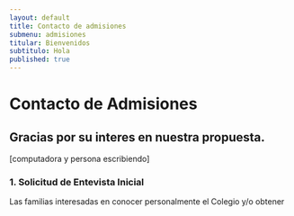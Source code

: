 ```yaml
---
layout: default
title: Contacto de admisiones
submenu: admisiones
titular: Bienvenidos
subtitulo: Hola
published: true
---
```


# Contacto de Admisiones

## Gracias por su interes en nuestra propuesta.


[computadora y persona escribiendo]
### 1. Solicitud de Entevista Inicial
Las familias interesadas en conocer personalmente el Colegio y/o obtener